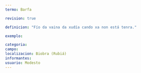 ```yaml
---
termo: Barfa

revision: true

definicion: "Fío da vaina da xudía cando xa non está tenra."

exemplo:

categoria:
campo:
localizacion: Biobra (Rubiá)
informantes:
usuario: Modesto
---
```

